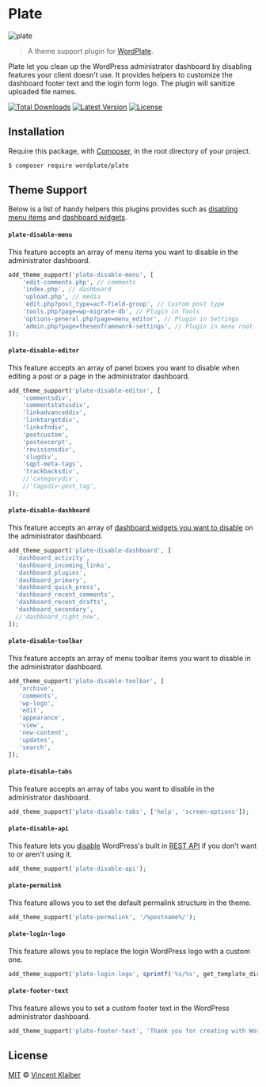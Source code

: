 # Plate

![plate](https://user-images.githubusercontent.com/499192/36695140-adb4e0b8-1b40-11e8-80e9-e5b1d65ece51.png)

> A theme support plugin for [WordPlate](https://wordplate.github.io).

Plate let you clean up the WordPress administrator dashboard by disabling features your client doesn't use. It provides helpers to customize the dashboard footer text and the login form logo. The plugin will sanitize uploaded file names.

[![Total Downloads](https://badgen.net/packagist/dt/wordplate/plate)](https://packagist.org/packages/wordplate/plate)
[![Latest Version](https://badgen.net/github/release/wordplate/plate)](https://github.com/wordplate/plate/releases)
[![License](https://badgen.net/packagist/license/wordplate/plate)](https://packagist.org/packages/wordplate/plate)

## Installation

Require this package, with [Composer](https://getcomposer.org), in the root directory of your project.

```bash
$ composer require wordplate/plate
```

## Theme Support

Below is a list of handy helpers this plugins provides such as [disabling menu items](#plate-disable-menu) and [dashboard widgets](#plate-disable-dashboard).

#### `plate-disable-menu`

This feature accepts an array of menu items you want to disable in the administrator dashboard.

```php
add_theme_support('plate-disable-menu', [
    'edit-comments.php', // comments
    'index.php', // dashboard
    'upload.php', // media
    'edit.php?post_type=acf-field-group', // Custom post type
    'tools.php?page=wp-migrate-db', // Plugin in Tools
    'options-general.php?page=menu_editor', // Plugin in Settings
    'admin.php?page=theseoframework-settings', // Plugin in menu root
]);
```

#### `plate-disable-editor`

This feature accepts an array of panel boxes you want to disable when editing a post or a page in the administrator dashboard.

```php
add_theme_support('plate-disable-editor', [
    'commentsdiv',
    'commentstatusdiv',
    'linkadvanceddiv',
    'linktargetdiv',
    'linkxfndiv',
    'postcustom',
    'postexcerpt',
    'revisionsdiv',
    'slugdiv',
    'sqpt-meta-tags',
    'trackbacksdiv',
    //'categorydiv',
    //'tagsdiv-post_tag',
]);
```

#### `plate-disable-dashboard`

This feature accepts an array of [dashboard widgets you want to disable](https://digwp.com/2014/02/disable-default-dashboard-widgets) on the administrator dashboard.

```php
add_theme_support('plate-disable-dashboard', [
  'dashboard_activity',
  'dashboard_incoming_links',
  'dashboard_plugins',
  'dashboard_primary',
  'dashboard_quick_press',
  'dashboard_recent_comments',
  'dashboard_recent_drafts',
  'dashboard_secondary',
  //'dashboard_right_now',
]);
```

#### `plate-disable-toolbar`

This feature accepts an array of menu toolbar items you want to disable in the administrator dashboard.

```php
add_theme_support('plate-disable-toolbar', [
   'archive',
   'comments',
   'wp-logo',
   'edit',
   'appearance',
   'view',
   'new-content',
   'updates',
   'search',
]);
```

#### `plate-disable-tabs`

This feature accepts an array of tabs you want to disable in the administrator dashboard.

```php
add_theme_support('plate-disable-tabs', ['help', 'screen-options']);
```

#### `plate-disable-api`

This feature lets you [disable](https://www.ultimatewoo.com/disable-wordpress-rest-api) WordPress's built in [REST API](https://developer.wordpress.org/rest-api) if you don't want to or aren't using it.

```php
add_theme_support('plate-disable-api');
```

#### `plate-permalink`

This feature allows you to set the default permalink structure in the theme.

```php
add_theme_support('plate-permalink', '/%postname%/');
```

#### `plate-login-logo`

This feature allows you to replace the login WordPress logo with a custom one.

```php
add_theme_support('plate-login-logo', sprintf('%s/%s', get_template_directory_uri(), '/assets/images/logo.png'));
```

#### `plate-footer-text`

This feature allows you to set a custom footer text in the WordPress administrator dashboard.

```php
add_theme_support('plate-footer-text', 'Thank you for creating with WordPlate.');
```

## License

[MIT](LICENSE) © [Vincent Klaiber](https://vinkla.com)

